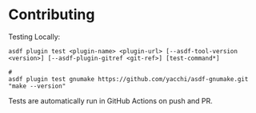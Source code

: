 # Contributing

Testing Locally:

```shell
asdf plugin test <plugin-name> <plugin-url> [--asdf-tool-version <version>] [--asdf-plugin-gitref <git-ref>] [test-command*]

#
asdf plugin test gnumake https://github.com/yacchi/asdf-gnumake.git "make --version"
```

Tests are automatically run in GitHub Actions on push and PR.
